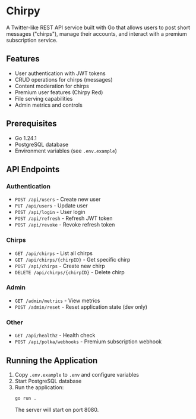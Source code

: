 # Chirpy

A Twitter-like REST API service built with Go that allows users to post short messages ("chirps"), manage their accounts, and interact with a premium subscription service.

## Features

- User authentication with JWT tokens
- CRUD operations for chirps (messages)
- Content moderation for chirps
- Premium user features (Chirpy Red)
- File serving capabilities
- Admin metrics and controls

## Prerequisites

- Go 1.24.1
- PostgreSQL database
- Environment variables (see `.env.example`)

## API Endpoints

### Authentication
- `POST /api/users` - Create new user
- `PUT /api/users` - Update user
- `POST /api/login` - User login
- `POST /api/refresh` - Refresh JWT token
- `POST /api/revoke` - Revoke refresh token

### Chirps
- `GET /api/chirps` - List all chirps
- `GET /api/chirps/{chirpID}` - Get specific chirp
- `POST /api/chirps` - Create new chirp
- `DELETE /api/chirps/{chirpID}` - Delete chirp

### Admin
- `GET /admin/metrics` - View metrics
- `POST /admin/reset` - Reset application state (dev only)

### Other
- `GET /api/healthz` - Health check
- `POST /api/polka/webhooks` - Premium subscription webhook

## Running the Application

1. Copy `.env.example` to `.env` and configure variables
2. Start PostgreSQL database
3. Run the application:
   ```bash
   go run .
   ```
   The server will start on port 8080.